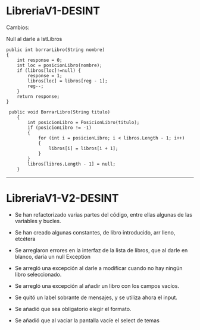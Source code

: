 # LibreriaV1-DESINT


Cambios:

Null al darle a lstLibros

    public int borrarLibro(String nombre)
    {
        int response = 0;
        int loc = posicionLibro(nombre);
        if (libros[loc]!=null) {
            response = 1;
            libros[loc] = libros[reg - 1];
            reg--;
        }
        return response;
    }
    
     public void BorrarLibro(String titulo)
        {
            int posicionLibro = PosicionLibro(titulo);
            if (posicionLibro != -1)
            {
                for (int i = posicionLibro; i < libros.Length - 1; i++)
                {
                    libros[i] = libros[i + 1];
                }
            }
            libros[libros.Length - 1] = null;
        }

-------------------------------------------------------------------------------------------------------------------------------------------
# LibreriaV1-V2-DESINT

- Se han refactorizado varias partes del código, entre ellas algunas de las variables y bucles.

- Se han creado algunas constantes, de libro introducido, arr lleno, etcétera

- Se arreglaron errores en la interfaz de la lista de libros, que al darle en blanco, daría un null Exception

- Se arregló una excepción al darle a modificar cuando no hay ningún libro seleccionado.

- Se arregló una excepción al añadir un libro con los campos vacíos.

- Se quitó un label sobrante de mensajes, y se utiliza ahora el input.

- Se añadió que sea obligatorio elegir el formato.

- Se añadió que al vaciar la pantalla vacíe el select de temas



